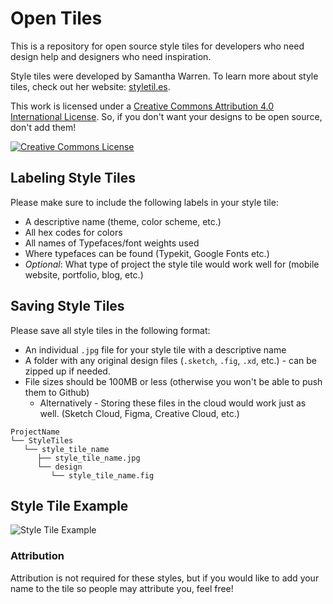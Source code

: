 # Open Tiles

This is a repository for open source style tiles for developers who need design help and designers who need inspiration.

Style tiles were developed by Samantha Warren.  To learn more about style tiles, check out her website: [styletil.es](http://www.styletil.es).

This work is licensed under a <a rel="license" href="http://creativecommons.org/licenses/by/4.0/">Creative Commons Attribution 4.0 International License</a>. So, if you don't want your designs to be open source, don't add them!



<a rel="license" href="http://creativecommons.org/licenses/by/4.0/"><img alt="Creative Commons License" style="border-width:0" src="https://i.creativecommons.org/l/by/4.0/88x31.png" />
</a>

## Labeling Style Tiles

Please make sure to include the following labels in your style tile:

- A descriptive name (theme, color scheme, etc.)
- All hex codes for colors
- All names of Typefaces/font weights used
- Where typefaces can be found (Typekit, Google Fonts etc.)
- *Optional*: What type of project the style tile would work well for (mobile website, portfolio, blog, etc.)

## Saving Style Tiles

Please save all style tiles in the following format:

- An individual `.jpg` file for your style tile with a descriptive name
- A folder with any original design files (`.sketch`, `.fig`, `.xd`, etc.) - can be zipped up if needed.
- File sizes should be 100MB or less (otherwise you won't be able to push them to Github)
  - Alternatively - Storing these files in the cloud would work just as well. (Sketch Cloud, Figma, Creative Cloud, etc.)


```
ProjectName
└── StyleTiles
   └── style_tile_name
      ├── style_tile_name.jpg
      └── design
         └── style_tile_name.fig
```


## Style Tile Example

![Style Tile Example](vintage_outdoors/vintage_outdoors.jpg)


### Attribution

Attribution is not required for these styles, but if you would like to add your name to the tile so people may attribute you, feel free!
